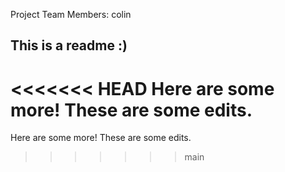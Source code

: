 Project Team Members: colin
## This is a readme :)
<<<<<<< HEAD
Here are some more!
These are some edits.
=======
Here are some more!
These are some edits.
>>>>>>> main
